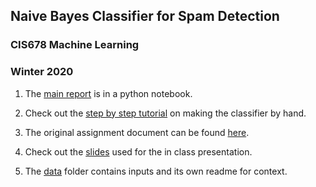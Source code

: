 ## Naive Bayes Classifier for Spam Detection

### CIS678 Machine Learning 
### Winter 2020

1. The [main report](https://github.com/jul-carras/scratch_naive_bayes_classifier/blob/master/project2-naive-bayes.ipynb) is in a python notebook.
  
2. Check out the [step by step tutorial](https://github.com/jul-carras/scratch_naive_bayes_classifier/blob/master/nb_tutorial.pdf) on making the classifier by hand.
  
3. The original assignment document can be found [here](https://github.com/jul-carras/scratch_naive_bayes_classifier/blob/master/project2.pdf). 
  
4. Check out the [slides](https://github.com/jul-carras/scratch_naive_bayes_classifier/blob/master/project2-naive_bayes.pptx) used for the in class presentation.  
  
5. The [data](https://github.com/jul-carras/scratch_naive_bayes_classifier/tree/master/data) folder contains inputs and its own readme for context.

